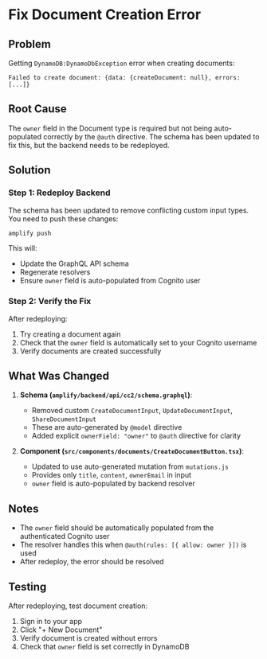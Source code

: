 # Fix Document Creation Error

## Problem
Getting `DynamoDB:DynamoDbException` error when creating documents:
```
Failed to create document: {data: {createDocument: null}, errors: [...]}
```

## Root Cause
The `owner` field in the Document type is required but not being auto-populated correctly by the `@auth` directive. The schema has been updated to fix this, but the backend needs to be redeployed.

## Solution

### Step 1: Redeploy Backend
The schema has been updated to remove conflicting custom input types. You need to push these changes:

```bash
amplify push
```

This will:
- Update the GraphQL API schema
- Regenerate resolvers
- Ensure `owner` field is auto-populated from Cognito user

### Step 2: Verify the Fix
After redeploying:
1. Try creating a document again
2. Check that the `owner` field is automatically set to your Cognito username
3. Verify documents are created successfully

## What Was Changed

1. **Schema (`amplify/backend/api/cc2/schema.graphql`)**:
   - Removed custom `CreateDocumentInput`, `UpdateDocumentInput`, `ShareDocumentInput` 
   - These are auto-generated by `@model` directive
   - Added explicit `ownerField: "owner"` to `@auth` directive for clarity

2. **Component (`src/components/documents/CreateDocumentButton.tsx`)**:
   - Updated to use auto-generated mutation from `mutations.js`
   - Provides only `title`, `content`, `ownerEmail` in input
   - `owner` field is auto-populated by backend resolver

## Notes

- The `owner` field should be automatically populated from the authenticated Cognito user
- The resolver handles this when `@auth(rules: [{ allow: owner }])` is used
- After redeploy, the error should be resolved

## Testing

After redeploying, test document creation:
1. Sign in to your app
2. Click "+ New Document"
3. Verify document is created without errors
4. Check that `owner` field is set correctly in DynamoDB

